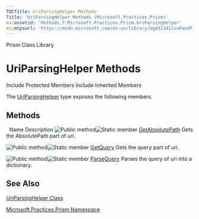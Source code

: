 ```yaml
---
TOCTitle: UriParsingHelper Methods
Title: 'UriParsingHelper Methods (Microsoft.Practices.Prism)'
ms:assetid: 'Methods.T:Microsoft.Practices.Prism.UriParsingHelper'
ms:mtpsurl: 'https://msdn.microsoft.com/en-us/library/Gg431141(v=PandP.50)'
---
```


Prism Class Library

UriParsingHelper Methods
========================

Include Protected Members
Include Inherited Members

The [UriParsingHelper](https://msdn.microsoft.com/t:microsoft.practices.prism.uriparsinghelper) type exposes the following members.

Methods
-------

<span id="methodTableToggle"></span>
 
Name
Description
![](https://msdn.microsoft.com/en-us/Gg431141.pubmethod(en-us,PandP.50).gif "Public method")![](https://msdn.microsoft.com/en-us/Gg431141.static(en-us,PandP.50).gif "Static member")
[GetAbsolutePath](https://msdn.microsoft.com/m:microsoft.practices.prism.uriparsinghelper.getabsolutepath(system.uri))
Gets the AbsolutePath part of uri.

![](https://msdn.microsoft.com/en-us/Gg431141.pubmethod(en-us,PandP.50).gif "Public method")![](https://msdn.microsoft.com/en-us/Gg431141.static(en-us,PandP.50).gif "Static member")
[GetQuery](https://msdn.microsoft.com/m:microsoft.practices.prism.uriparsinghelper.getquery(system.uri))
Gets the query part of uri.

![](https://msdn.microsoft.com/en-us/Gg431141.pubmethod(en-us,PandP.50).gif "Public method")![](https://msdn.microsoft.com/en-us/Gg431141.static(en-us,PandP.50).gif "Static member")
[ParseQuery](https://msdn.microsoft.com/m:microsoft.practices.prism.uriparsinghelper.parsequery(system.uri))
Parses the query of uri into a dictionary.

See Also
--------

<span id="seeAlsoToggle"></span>
[UriParsingHelper Class](https://msdn.microsoft.com/t:microsoft.practices.prism.uriparsinghelper)

[Microsoft.Practices.Prism Namespace](https://msdn.microsoft.com/n:microsoft.practices.prism)
